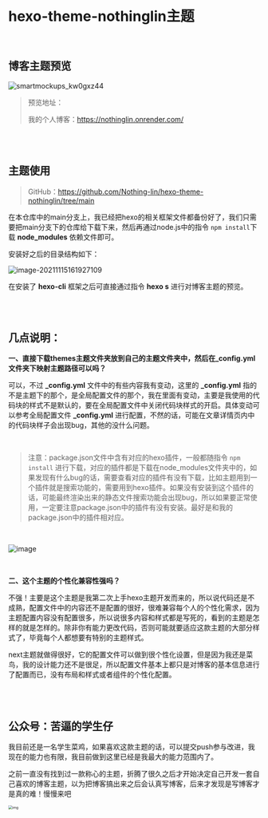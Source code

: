 # hexo-theme-nothinglin主题

<br/>

## 博客主题预览

![smartmockups_kw0gxz44](https://i.loli.net/2021/11/15/b9c2y3Oz4RTo56U.jpg)



> 预览地址：
>
> 我的个人博客：https://nothinglin.onrender.com/

<br/>
<br/>



## 主题使用

> GitHub：https://github.com/Nothing-lin/hexo-theme-nothinglin/tree/main

在本仓库中的main分支上，我已经把hexo的相关框架文件都备份好了，我们只需要把main分支下的仓库给下载下来，然后再通过node.js中的指令 `npm install`下载 **node_modules** 依赖文件即可。

安装好之后的目录结构如下：

![image-20211115161927109](https://NothingLin.coding.net/p/picture/d/picture/git/raw/master/2021/11/15/20211115164504.png)



在安装了 **hexo-cli** 框架之后可直接通过指令 **hexo s** 进行对博客主题的预览。

<br/>
<br/>

## 几点说明：

**一、直接下载themes主题文件夹放到自己的主题文件夹中，然后在_config.yml文件夹下映射主题路径可以吗？**

可以，不过 **_config.yml** 文件中的有些内容我有变动，这里的 **_config.yml** 指的不是主题下的那个，是全局配置文件的那个，我在里面有变动，主要是我使用的代码块的样式不是默认的，要在全局配置文件中关闭代码块样式的开启。具体变动可以参考全局配置文件 **_config.yml** 进行配置，不然的话，可能在文章详情页内中的代码块样子会出现bug，其他的没什么问题。

<br/>

> 注意：package.json文件中含有对应的hexo插件，一般都随指令 `npm install` 进行下载，对应的插件都是下载在node_modules文件夹中的，如果发现有什么bug的话，需要查看对应的插件有没有下载，比如主题用到一个插件就是搜索功能的，需要用到hexo插件。如果没有安装到这个插件的话，可能最终渲染出来的静态文件搜索功能会出现bug，所以如果要正常使用，一定要注意package.json中的插件有没有安装。最好是和我的package.json中的插件相对应。

<br/>

![image](https://user-images.githubusercontent.com/60093669/141798994-e5cf8a39-a7c0-4b97-8a6b-91f16c1108c1.png)

<br/>

**二、这个主题的个性化兼容性强吗？**

不强！主要是这个主题是我第二次上手hexo主题开发而来的，所以说代码还是不成熟，配置文件中的内容还不是配置的很好，很难兼容每个人的个性化需求，因为主题配置内容没有配置很多，所以说很多内容和样式都是写死的，看到的主题是怎样的就是怎样的。除非你有能力更改代码，否则可能就要适应这款主题的大部分样式了，毕竟每个人都想要有特别的主题样式。

next主题就做得很好，它的配置文件可以做到很个性化设置，但是因为我还是菜鸟，我的设计能力还不是很足，所以配置文件基本上都只是对博客的基本信息进行了配置而已，没有布局和样式或者组件的个性化配置。

<br/>
<br/>

## 公众号：苦逼的学生仔

我目前还是一名学生菜鸡，如果喜欢这款主题的话，可以提交push参与改进，我现在的能力也有限，我目前做到这里已经是我最大的能力范围内了。

之前一直没有找到过一款称心的主题，折腾了很久之后才开始决定自己开发一套自己喜欢的博客主题，以为把博客搞出来之后会认真写博客，后来才发现是写博客才是真的难！慢慢来吧

<img src="https://www.nothinglin.ml/img/subscribe.jpg" alt="img" style="zoom: 50%;" />
